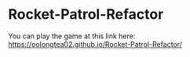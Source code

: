 # Rocket-Patrol-Refactor

You can play the game at this link here: https://oolongtea02.github.io/Rocket-Patrol-Refactor/ 

